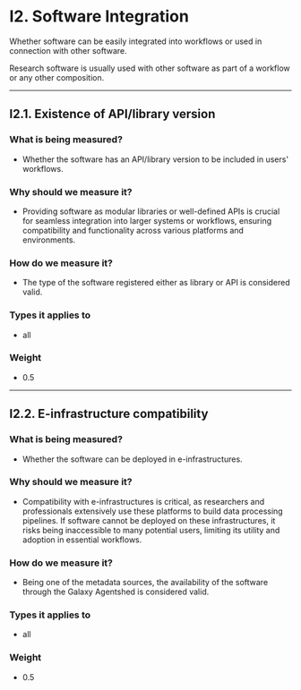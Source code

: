 # I2. Software Integration 

Whether software can be easily integrated into workflows or used in connection with other software. 

Research software is usually used with other software as part of a workflow or any other composition. 

---


## I2.1. Existence of API/library version

### What is being measured? 

- Whether the software has an API/library version to be included in users' workflows. 

### Why should we measure it? 

- Providing software as modular libraries or well-defined APIs is crucial for seamless integration into larger systems or workflows, ensuring compatibility and functionality across various platforms and environments. 

### How do we measure it? 

- The type of the software registered either as library or API is considered valid. 

### Types it applies to 

- all

### Weight 

- 0.5



---


## I2.2. E-infrastructure compatibility 

### What is being measured?

- Whether the software can be deployed in e-infrastructures. 

### Why should we measure it? 

- Compatibility with e-infrastructures is critical, as researchers and professionals extensively use these platforms to build data processing pipelines. If software cannot be deployed on these infrastructures, it risks being inaccessible to many potential users, limiting its utility and adoption in essential workflows. 

### How do we measure it? 

- Being one of the metadata sources, the availability of the software through the Galaxy Agentshed is considered valid. 

### Types it applies to 

- all

### Weight 

- 0.5

 